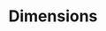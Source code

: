---
bigquery: https://console.cloud.google.com/bigquery?p=covid-19-dimensions-ai&page=table&d=data&t=publications
contributors: Digital Science, https://www.digital-science.com/
cost: Free for personal, non-commercial use.
description: Dimensions contains more than 100 million publications, ranging from
  articles published in scholarly journals, books and book chapters, to preprints
  and conference proceedings. All publications are contextualized with linked data
  sets, funding, publications, patents, clinical trials, and policy documents. You
  can also view associated categories, funders, institutions, and researcher profiles.
documentation: https://docs.dimensions.ai/bigquery/index.html
last_edit: Mon, 04 Apr 2022 19:04:00 GMT
location: https://www.dimensions.ai/products/free/
maintained_by: Digital Science, https://www.digital-science.com/
schema_fields: '[''legal_status'', ''assignee_countries'', ''research_org_country_names'',
  ''phase'', ''categories'', ''kind'', ''start_date'', ''priority_date'', ''proceedings_title'',
  ''publication_ids'', ''research_org_cities'', ''email_address'', ''original_title'',
  ''associated_publication_doi'', ''external_ids'', ''linkout'', ''end_year'', ''embargo_date'',
  ''repository_url'', ''funder_org_countries'', ''date'', ''acronym'', ''funding_currency'',
  ''book_title'', ''filing_year'', ''repository_id'', ''labels'', ''established'',
  ''volume'', ''date_inserted'', ''eisbn'', ''isbn'', ''funder_countries'', ''subtitles'',
  ''created_date'', ''active_years'', ''source_id'', ''title'', ''open_access_categories_v2'',
  ''category_hrcs_rac'', ''associated_grant_ids'', ''supporting_grant_ids'', ''concepts'',
  ''filing_date'', ''research_org_state_codes'', ''filing_status'', ''funding_details'',
  ''altmetrics'', ''original_assignee_orgs'', ''pmid'', ''current_assignee'', ''repository_name'',
  ''granted_date'', ''investigators'', ''funding_cad'', ''funder_org_acronyms'', ''associated_publication_arxiv_id'',
  ''jurisdiction'', ''pmcid'', ''language'', ''funding_gbp'', ''funding_nzd'', ''reference_ids'',
  ''date_online'', ''date_print'', ''name'', ''funding_jpy'', ''category_icrp_ct'',
  ''relationships'', ''research_org_countries'', ''category_icrp_cso'', ''funding_cny'',
  ''original_assignee_countries'', ''gender'', ''funder_org_cities'', ''interventions'',
  ''clinical_trial_ids'', ''ipcr'', ''category_rcdc'', ''open_access_categories'',
  ''funding_eur'', ''mesh_terms'', ''conference'', ''current_assignee_countries'',
  ''journal_lists'', ''category_hra'', ''pages'', ''date_imported_gbq'', ''associated_publication_pmid'',
  ''family_count'', ''organisation_details'', ''funder_org_state_codes'', ''conditions'',
  ''funder_org'', ''expiration_year'', ''end_date'', ''date_normal'', ''family_members_ids'',
  ''category_for'', ''metrics'', ''category_sdg'', ''funder_orgs'', ''id'', ''category_bra'',
  ''aliases'', ''application_number'', ''associated_publication_id'', ''acronyms'',
  ''inventor_names'', ''funding_chf'', ''researcher_ids'', ''foa_number'', ''patent_ids'',
  ''citations'', ''research_org_city_names'', ''mesh_headings'', ''resulting_publication_doi'',
  ''start_year'', ''acknowledgements'', ''cpc'', ''publisher'', ''license'', ''status'',
  ''issue'', ''citations_count'', ''research_orgs'', ''funding_usd'', ''journal'',
  ''types'', ''publication_year'', ''citation_string'', ''brief_title'', ''doi'',
  ''legal_events'', ''funding_aud'', ''priority_year'', ''arxiv_id'', ''type'', ''resulting_publication_ids'',
  ''description'', ''registry'', ''family_id'', ''assignee_orgs'', ''date_modified'',
  ''address'', ''editors'', ''category_uoa'', ''year'', ''cited_by_ids'', ''category_hrcs_hc'',
  ''expiration_date'', ''abstract'', ''links'', ''wikipedia_url'', ''granted_year'',
  ''funding_amount'', ''original_assignee'', ''research_org_state_names'', ''original_abstract'',
  ''book_series_title'', ''grant_number'', ''current_assignee_orgs'', ''parent_id'',
  ''authors'', ''publication_date'']'
shortname: dimensions
tags:
- scholarly literature
- patents
- funding
- clinical trials
- academic profiles
terms_of_use: 'Use of both the Dimensions COVID-19 dataset and full Dimensions dataset
  are subject to the Dimensions Terms of use: https://www.dimensions.ai/policies-terms-legal '
title: Dimensions
uuid: dcff88bd-fe6b-4fdb-8159-809bf9d7bc1c
---